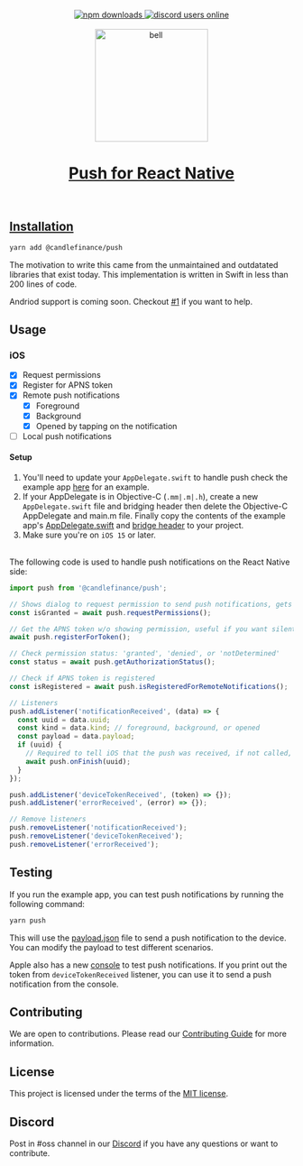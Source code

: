 <br/>
<div align="center">
<a href="https://www.npmjs.com/package/@candlefinance/push">
  <img src="https://img.shields.io/npm/dm/@candlefinance/push" alt="npm downloads" />
</a>
  <a alt="discord users online" href="https://discord.gg/qnAgjxhg6n" 
  target="_blank"
  rel="noopener noreferrer">
    <img alt="discord users online" src="https://img.shields.io/discord/986610142768406548?label=Discord&logo=discord&logoColor=white&cacheSeconds=3600"/>
</div>

<br/>
<div align="center">
    <img src="https://github.com/candlefinance/haptics/assets/12258850/86470cfc-fe84-4159-adcd-dbb659778619.png" alt="bell" width="200"/>
</div>

<h1 align="center">
 Push for React Native
</h1>

<br/>

## Installation

```sh
yarn add @candlefinance/push
```

The motivation to write this came from the unmaintained and outdatated libraries that exist today. This implementation is written in Swift in less than 200 lines of code.

Andriod support is coming soon. Checkout [#1](https://github.com/candlefinance/push/issues/1) if you want to help.

## Usage

### iOS

- [x] Request permissions
- [x] Register for APNS token
- [x] Remote push notifications
  - [x] Foreground
  - [x] Background
  - [x] Opened by tapping on the notification
- [ ] Local push notifications

#### Setup

1. You'll need to update your `AppDelegate.swift` to handle push check the example app [here](./example/ios/AppDelegate.swift) for an example.
2. If your AppDelegate is in Objective-C (`.mm|.m|.h`), create a new `AppDelegate.swift` file and bridging header then delete the Objective-C AppDelegate and main.m file. Finally copy the contents of the example app's [AppDelegate.swift](./example/ios/AppDelegate.swift) and [bridge header](./example/ios/PushExample-Bridging-Header.h) to your project.
3. Make sure you're on `iOS 15` or later.

<br>
The following code is used to handle push notifications on the React Native side:

```js
import push from '@candlefinance/push';

// Shows dialog to request permission to send push notifications, gets APNS token
const isGranted = await push.requestPermissions();

// Get the APNS token w/o showing permission, useful if you want silent push notifications
await push.registerForToken();

// Check permission status: 'granted', 'denied', or 'notDetermined'
const status = await push.getAuthorizationStatus();

// Check if APNS token is registered
const isRegistered = await push.isRegisteredForRemoteNotifications();

// Listeners
push.addListener('notificationReceived', (data) => {
  const uuid = data.uuid;
  const kind = data.kind; // foreground, background, or opened
  const payload = data.payload;
  if (uuid) {
    // Required to tell iOS that the push was received, if not called, the library will call this in 30 seconds
    await push.onFinish(uuid);
  }
});

push.addListener('deviceTokenReceived', (token) => {});
push.addListener('errorReceived', (error) => {});

// Remove listeners
push.removeListener('notificationReceived');
push.removeListener('deviceTokenReceived');
push.removeListener('errorReceived');
```

## Testing

If you run the example app, you can test push notifications by running the following command:

```sh
yarn push
```

This will use the [payload.json](./example/payload.json) file to send a push notification to the device. You can modify the payload to test different scenarios.

Apple also has a new [console](https://developer.apple.com/notifications/push-notifications-console/) to test push notifications. If you print out the token from `deviceTokenReceived` listener, you can use it to send a push notification from the console.

## Contributing

We are open to contributions. Please read our [Contributing Guide](CONTRIBUTING.md) for more information.

## License

This project is licensed under the terms of the [MIT license](LICENSE).

## Discord

Post in #oss channel in our [Discord](https://discord.gg/Qm7ZPUhBWV) if you have any questions or want to contribute.
